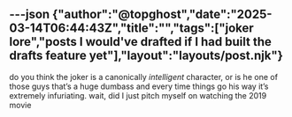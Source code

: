 ---json
{"author":"@topghost","date":"2025-03-14T06:44:43Z","title":"","tags":["joker lore","posts I would&#x27;ve drafted if I had built the drafts feature yet"],"layout":"layouts/post.njk"}
---
do you think the joker is a canonically _intelligent_ character, or is he one of those guys that&#x2019;s a huge dumbass and every time things go his way it&#x2019;s extremely infuriating. wait, did I just pitch myself on watching the 2019 movie
